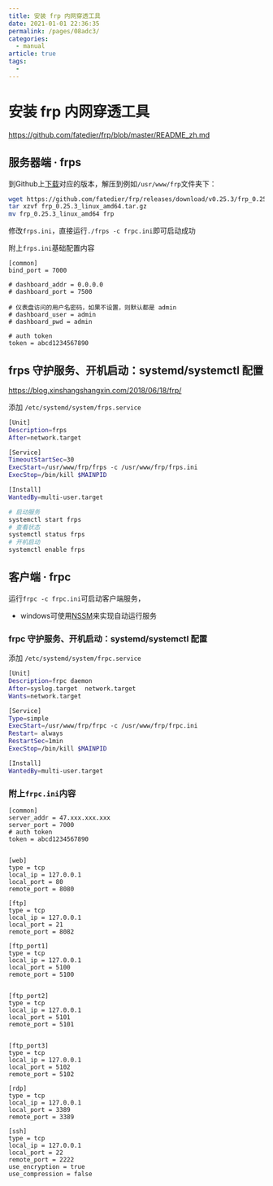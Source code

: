```yaml
---
title: 安装 frp 内网穿透工具
date: 2021-01-01 22:36:35
permalink: /pages/08adc3/
categories: 
  - manual
article: true
tags: 
  - 
---
```

# 安装 frp 内网穿透工具

https://github.com/fatedier/frp/blob/master/README_zh.md

## 服务器端 · frps

到Github上[下载](https://github.com/fatedier/frp/releases)对应的版本，解压到例如`/usr/www/frp`文件夹下：

```sh
wget https://github.com/fatedier/frp/releases/download/v0.25.3/frp_0.25.3_linux_amd64.tar.gz
tar xzvf frp_0.25.3_linux_amd64.tar.gz
mv frp_0.25.3_linux_amd64 frp
```

修改`frps.ini`，直接运行`./frps -c frpc.ini`即可启动成功

附上`frps.ini`基础配置内容

```
[common]
bind_port = 7000

# dashboard_addr = 0.0.0.0
# dashboard_port = 7500

# 仪表盘访问的用户名密码，如果不设置，则默认都是 admin
# dashboard_user = admin
# dashboard_pwd = admin

# auth token
token = abcd1234567890
```

## frps 守护服务、开机启动：systemd/systemctl 配置

https://blog.xinshangshangxin.com/2018/06/18/frp/

添加 `/etc/systemd/system/frps.service`

```sh
[Unit]
Description=frps
After=network.target

[Service]
TimeoutStartSec=30
ExecStart=/usr/www/frp/frps -c /usr/www/frp/frps.ini
ExecStop=/bin/kill $MAINPID

[Install]
WantedBy=multi-user.target
```

```sh
# 启动服务
systemctl start frps
# 查看状态
systemctl status frps
# 开机启动
systemctl enable frps
```

## 客户端 · frpc

运行`frpc -c frpc.ini`可启动客户端服务，

* windows可使用[NSSM](./windows-setup-mongodb.md)来实现自动运行服务

### frpc 守护服务、开机启动：systemd/systemctl 配置

添加 `/etc/systemd/system/frpc.service`

```sh
[Unit]
Description=frpc daemon
After=syslog.target  network.target
Wants=network.target

[Service]
Type=simple
ExecStart=/usr/www/frp/frpc -c /usr/www/frp/frpc.ini
Restart= always
RestartSec=1min
ExecStop=/bin/kill $MAINPID

[Install]
WantedBy=multi-user.target
```


### 附上`frpc.ini`内容

```
[common]
server_addr = 47.xxx.xxx.xxx 
server_port = 7000
# auth token
token = abcd1234567890


[web]
type = tcp
local_ip = 127.0.0.1
local_port = 80
remote_port = 8080

[ftp]
type = tcp
local_ip = 127.0.0.1
local_port = 21
remote_port = 8082

[ftp_port1]
type = tcp
local_ip = 127.0.0.1
local_port = 5100
remote_port = 5100


[ftp_port2]
type = tcp
local_ip = 127.0.0.1
local_port = 5101
remote_port = 5101


[ftp_port3]
type = tcp
local_ip = 127.0.0.1
local_port = 5102
remote_port = 5102

[rdp]
type = tcp
local_ip = 127.0.0.1
local_port = 3389
remote_port = 3389

[ssh]
type = tcp
local_ip = 127.0.0.1
local_port = 22
remote_port = 2222
use_encryption = true
use_compression = false
```
